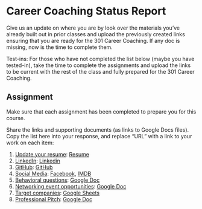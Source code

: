 # Career Coaching Status Report


Give us an update on where you are by look over the materials you’ve already built out in prior classes and upload the previously created links ensuring that you are ready for the 301 Career Coaching. If any doc is missing, now is the time to complete them.

Test-ins: For those who have not completed the list below (maybe you have tested-in), take the time to complete the assignments and upload the links to be current with the rest of the class and fully prepared for the 301 Career Coaching.

## Assignment

Make sure that each assignment has been completed to prepare you for this course.

Share the links and supporting documents (as links to Google Docs files). Copy the list here into your response, and replace “URL” with a link to your work on each item:

1. [Update your resume](https://codefellows.github.io/common_curriculum/career_coaching/301/update-your-resume): [Resume](https://docs.google.com/document/d/11O5PVxsGseP3mZBDJ0Dpz_f7h9CbcWdzFsh2oCKhUSE/edit?usp=sharing)
2. [LinkedIn](https://codefellows.github.io/common_curriculum/career_coaching/201/prepare-your-linkedin): [Linkedin](http://www.linkedin.com/in/xindeng14)
3. [GitHub](https://codefellows.github.io/common_curriculum/career_coaching/201/prepare-your-github): [GitHub](https://github.com/xind14)
4. [Social Media](https://codefellows.github.io/common_curriculum/career_coaching/201/prepare-your-social-media): [Facebook]( https://www.facebook.com/xin.deng.92), [IMDB](https://www.imdb.com/name/nm13896666/)
5. [Behavioral questions](https://codefellows.github.io/common_curriculum/career_coaching/201/behavioral-interview-questions): [Google Doc](https://docs.google.com/document/d/19B93HQe4SMZqZ9trjojM7Nz2SfcsnCi-WhAKE7skhw8/edit?usp=sharing)
6. [Networking event opportunities](https://codefellows.github.io/common_curriculum/career_coaching/201/talk-to-your-network): [Google Doc](https://docs.google.com/document/d/1U1qysZcTVJzgloPcJ7Wbidik2Gh1JtvjP-uchLj4PGE/edit?usp=sharing)
7. [Target companies](https://codefellows.github.io/common_curriculum/career_coaching/common/targeted-job-search): [Google Sheets](https://docs.google.com/spreadsheets/d/1rBKvznKi6UGTCO6lEBvU7ArwQEvD6XwdnVO3fL7kGMA/edit?usp=sharing)
8. [Professional Pitch](https://codefellows.github.io/common_curriculum/career_coaching/301/professional-pitch-draft): [Google Doc](https://docs.google.com/document/d/1099Kw6aW6AHk0x7KKHbVJVz6_xBJs6kFJpn3SPCKi3E/edit?usp=sharing)
